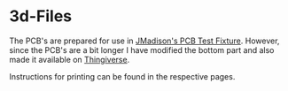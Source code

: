 # 3d-Files
 
 The PCB's are prepared for use in [JMadison's PCB Test Fixture](https://thingiverse.com/thing:3592328). However, since the PCB's are a bit longer I have modified the bottom part and also made it available on [Thingiverse](https://thingiverse.com/thing:4767833).

Instructions for printing can be found in the respective pages.
